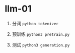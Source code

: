 # llm-01


1. 分词
```python tokenizer```

2. 预训练
```python3 pretrain.py```


3. 测试
```python3 generation.py```